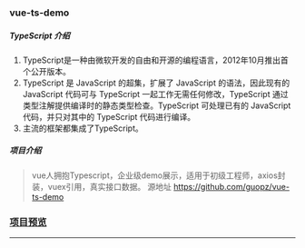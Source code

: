 
<!-- ### [点击前往](https://segmentfault.com/a/1190000018964794) -->

### vue-ts-demo
##### TypeScript 介绍

1. TypeScript是一种由微软开发的自由和开源的编程语言，2012年10月推出首个公开版本。
2. TypeScript 是 JavaScript 的超集，扩展了 JavaScript 的语法，因此现有的 JavaScript 代码可与 TypeScript 一起工作无需任何修改，TypeScript 通过类型注解提供编译时的静态类型检查。TypeScript 可处理已有的 JavaScript 代码，并只对其中的 TypeScript 代码进行编译。
3. 主流的框架都集成了TypeScript。

##### 项目介绍

> vue人拥抱Typescript，企业级demo展示，适用于初级工程师，axios封装，vuex引用，真实接口数据。
源地址 https://github.com/guopz/vue-ts-demo

### [项目预览](https://guopz.github.io/Ts/dist/)
---
